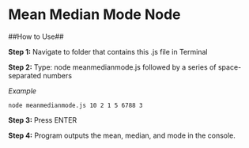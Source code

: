 Mean Median Mode Node 
==============================

##How to Use##

**Step 1:** Navigate to folder that contains this .js file in Terminal

**Step 2:** Type: node meanmedianmode.js followed by a series of space-separated numbers

_Example_
```
node meanmedianmode.js 10 2 1 5 6788 3
```

**Step 3:** Press ENTER

**Step 4:** Program outputs the mean, median, and mode in the console.
